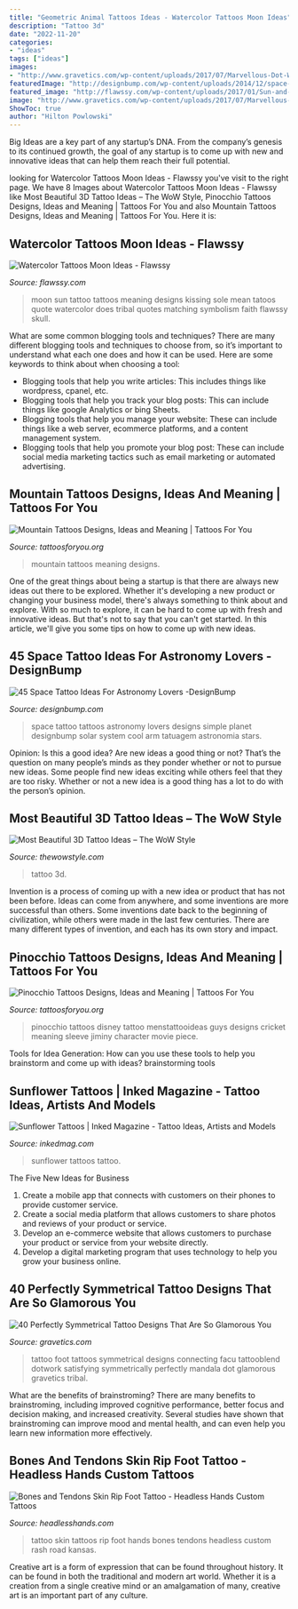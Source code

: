 ```yaml
---
title: "Geometric Animal Tattoos Ideas - Watercolor Tattoos Moon Ideas"
description: "Tattoo 3d"
date: "2022-11-20"
categories:
- "ideas"
tags: ["ideas"]
images:
- "http://www.gravetics.com/wp-content/uploads/2017/07/Marvellous-Dot-Work-Identical-Tattoos.jpg"
featuredImage: "http://designbump.com/wp-content/uploads/2014/12/space-star-tattoos-13.jpg"
featured_image: "http://flawssy.com/wp-content/uploads/2017/01/Sun-and-Moon-Tattoo-with-Quote.jpg"
image: "http://www.gravetics.com/wp-content/uploads/2017/07/Marvellous-Dot-Work-Identical-Tattoos.jpg"
ShowToc: true
author: "Hilton Powlowski"
---
```



Big Ideas are a key part of any startup’s DNA. From the company’s genesis to its continued growth, the goal of any startup is to come up with new and innovative ideas that can help them reach their full potential.

	

		
looking for Watercolor Tattoos Moon Ideas - Flawssy you've visit to the right page. We have 8 Images about Watercolor Tattoos Moon Ideas - Flawssy like Most Beautiful 3D Tattoo Ideas – The WoW Style, Pinocchio Tattoos Designs, Ideas and Meaning | Tattoos For You and also Mountain Tattoos Designs, Ideas and Meaning | Tattoos For You. Here it is:
		
    
## Watercolor Tattoos Moon Ideas - Flawssy

<img loading=lazy src="http://flawssy.com/wp-content/uploads/2017/01/Sun-and-Moon-Tattoo-with-Quote.jpg" onerror="this.onerror=null;this.src='https://tse3.mm.bing.net/th?id=OIP.Lzdl337t3Oo1wfN-XZYkiwHaJ3&amp;pid=15.1';" alt="Watercolor Tattoos Moon Ideas - Flawssy">

_Source: flawssy.com_

>moon sun tattoo tattoos meaning designs kissing sole mean tatoos quote watercolor does tribal quotes matching symbolism faith flawssy skull. 

	

What are some common blogging tools and techniques?
There are many different blogging tools and techniques to choose from, so it’s important to understand what each one does and how it can be used. Here are some keywords to think about when choosing a tool:
- Blogging tools that help you write articles: This includes things like wordpress, cpanel, etc.
- Blogging tools that help you track your blog posts: This can include things like google Analytics or bing Sheets.
- Blogging tools that help you manage your website: These can include things like a web server, ecommerce platforms, and a content management system. 
- Blogging tools that help you promote your blog post: These can include social media marketing tactics such as email marketing or automated advertising.

    
## Mountain Tattoos Designs, Ideas And Meaning | Tattoos For You

<img loading=lazy src="https://www.tattoosforyou.org/wp-content/uploads/2016/05/Mountain-Tattoos.jpg" onerror="this.onerror=null;this.src='https://tse2.mm.bing.net/th?id=OIP.cVexk71zmSXMzuauNEnTeQHaLH&amp;pid=15.1';" alt="Mountain Tattoos Designs, Ideas and Meaning | Tattoos For You">

_Source: tattoosforyou.org_

>mountain tattoos meaning designs. 

	

One of the great things about being a startup is that there are always new ideas out there to be explored. Whether it's developing a new product or changing your business model, there's always something to think about and explore. With so much to explore, it can be hard to come up with fresh and innovative ideas. But that's not to say that you can't get started. In this article, we'll give you some tips on how to come up with new ideas.

    
## 45 Space Tattoo Ideas For Astronomy Lovers -DesignBump

<img loading=lazy src="http://designbump.com/wp-content/uploads/2014/12/space-star-tattoos-13.jpg" onerror="this.onerror=null;this.src='https://tse4.mm.bing.net/th?id=OIP.il5TJf9rjzD8QUTxFJzZ5AHaNJ&amp;pid=15.1';" alt="45 Space Tattoo Ideas For Astronomy Lovers -DesignBump">

_Source: designbump.com_

>space tattoo tattoos astronomy lovers designs simple planet designbump solar system cool arm tatuagem astronomia stars. 

	

Opinion: Is this a good idea?
Are new ideas a good thing or not? That’s the question on many people’s minds as they ponder whether or not to pursue new ideas. Some people find new ideas exciting while others feel that they are too risky. Whether or not a new idea is a good thing has a lot to do with the person’s opinion.

    
## Most Beautiful 3D Tattoo Ideas – The WoW Style

<img loading=lazy src="http://thewowstyle.com/wp-content/uploads/2014/11/27.jpg" onerror="this.onerror=null;this.src='https://tse3.mm.bing.net/th?id=OIP._SEodf4dGpJ0akykLd5D_gHaK4&amp;pid=15.1';" alt="Most Beautiful 3D Tattoo Ideas – The WoW Style">

_Source: thewowstyle.com_

>tattoo 3d. 

	

Invention is a process of coming up with a new idea or product that has not been before. Ideas can come from anywhere, and some inventions are more successful than others. Some inventions date back to the beginning of civilization, while others were made in the last few centuries. There are many different types of invention, and each has its own story and impact.

    
## Pinocchio Tattoos Designs, Ideas And Meaning | Tattoos For You

<img loading=lazy src="https://www.tattoosforyou.org/wp-content/uploads/2016/03/Pinocchio-Tattoos.jpg" onerror="this.onerror=null;this.src='https://tse4.mm.bing.net/th?id=OIP.i6Dw7YBc9BJtVHRAj4ty4AHaJ4&amp;pid=15.1';" alt="Pinocchio Tattoos Designs, Ideas and Meaning | Tattoos For You">

_Source: tattoosforyou.org_

>pinocchio tattoos disney tattoo menstattooideas guys designs cricket meaning sleeve jiminy character movie piece. 

	

Tools for Idea Generation: How can you use these tools to help you brainstorm and come up with ideas?
brainstorming tools 
    
## Sunflower Tattoos | Inked Magazine - Tattoo Ideas, Artists And Models

<img loading=lazy src="https://www.inkedmag.com/.image/t_share/MTU5MDMyNTY3MDA1MDYyOTM2/fe9d99c4197c232174844df1b84e69c2.jpg" onerror="this.onerror=null;this.src='https://tse1.mm.bing.net/th?id=OIP.kUD4OmaXf_Pv7DiUQ5d0YgHaLM&amp;pid=15.1';" alt="Sunflower Tattoos | Inked Magazine - Tattoo Ideas, Artists and Models">

_Source: inkedmag.com_

>sunflower tattoos tattoo. 

	

The Five New Ideas for Business
1. Create a mobile app that connects with customers on their phones to provide customer service. 
2. Create a social media platform that allows customers to share photos and reviews of your product or service. 
3. Develop an e-commerce website that allows customers to purchase your product or service from your website directly. 
4. Develop a digital marketing program that uses technology to help you grow your business online.

    
## 40 Perfectly Symmetrical Tattoo Designs That Are So Glamorous You

<img loading=lazy src="http://www.gravetics.com/wp-content/uploads/2017/07/Marvellous-Dot-Work-Identical-Tattoos.jpg" onerror="this.onerror=null;this.src='https://tse3.mm.bing.net/th?id=OIP.FaA9_ZxkgISY7EwMRf2UpgHaIi&amp;pid=15.1';" alt="40 Perfectly Symmetrical Tattoo Designs That Are So Glamorous You">

_Source: gravetics.com_

>tattoo foot tattoos symmetrical designs connecting facu tattooblend dotwork satisfying symmetrically perfectly mandala dot glamorous gravetics tribal. 

	

What are the benefits of brainstroming?
There are many benefits to brainstroming, including improved cognitive performance, better focus and decision making, and increased creativity. Several studies have shown that brainstroming can improve mood and mental health, and can even help you learn new information more effectively.

    
## Bones And Tendons Skin Rip Foot Tattoo - Headless Hands Custom Tattoos

<img loading=lazy src="https://headlesshands.com/wp-content/uploads/2017/12/footriptattoo.jpg" onerror="this.onerror=null;this.src='https://tse2.mm.bing.net/th?id=OIP.qfvS9slZDrmnUiDhRj4GeQHaMa&amp;pid=15.1';" alt="Bones and Tendons Skin Rip Foot Tattoo - Headless Hands Custom Tattoos">

_Source: headlesshands.com_

>tattoo skin tattoos rip foot hands bones tendons headless custom rash road kansas. 

	

Creative art is a form of expression that can be found throughout history. It can be found in both the traditional and modern art world. Whether it is a creation from a single creative mind or an amalgamation of many, creative art is an important part of any culture.

